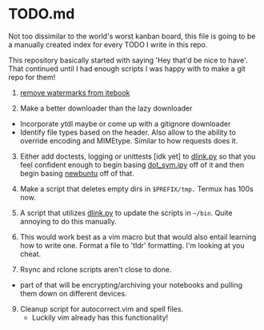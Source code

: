 # TODO.md

Not too dissimilar to the world's worst kanban board, this file is going to be a
manually created index for every TODO I write in this repo.

This repository basically started with saying 'Hey that'd be nice to have'.
That continued until I had enough scripts I was happy with to make a git repo
for them!

1. [remove watermarks from itebook](github.com/ShadonSniper/RemoveWatermark)

2. Make a better downloader than the lazy downloader
  - Incorporate ytdl maybe or come up with a gitignore downloader
  - Identify file types based on the header. Also allow to the ability to
    override encoding and MIMEtype. Similar to how requests does it.

3. Either add doctests, logging or unittests [idk yet] to
[dlink.py](https://github.com/farisachugthai/utilities/python/dlink.py) so
that you feel confident enough to begin basing
[dot_sym.ipy](https://github.com/farisachugthai/utilities/python/dot_sym.ipy)
off of it and then begin basing [newbuntu](https://github.com/farisachugthai/newbuntu)
off of that.

4. Make a script that deletes empty dirs in `$PREFIX/tmp.` Termux has 100s now.

5. A script that utilizes
[dlink.py](https://github.com/farisachugthai/utilities/python/dlink.py)
to update the scripts in `~/bin`. Quite annoying to do this manually.

7. This would work best as a vim macro but that would also entail
   learning how to write one. Format a file to 'tldr' formatting. I'm looking
   at you cheat.

8. Rsync and rclone scripts aren't close to done.
  - part of that will be encrypting/archiving your notebooks and pulling
    them down on different devices.

9. Cleanup script for autocorrect.vim and spell files.
    - Luckily vim already has this functionality!
